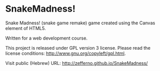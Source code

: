 SnakeMadness!
=============

Snake Madness! (snake game remake) game created using the Canvas element of HTML5.

Written for a web development course.

This project is released under GPL version 3 license. 
Please read the license conditions: http://www.gnu.org/copyleft/gpl.html.

Visit public (Hebrew) URL: http://zefferno.github.io/SnakeMadness/

